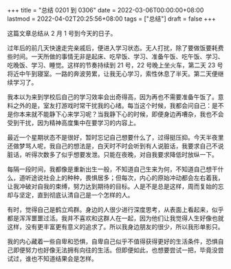 +++
title = "总结 0201 到 0306"
date = 2022-03-06T00:00:00+08:00
lastmod = 2022-04-02T20:25:56+08:00
tags = ["总结"]
draft = false
+++

这篇文章总结从 2 月 1 号到今天的日子。

过年后的前几天快速走完亲戚后，便进入学习状态。无人打扰，除了要做饭要耗费些时间。一天所做的事情无非是起床、吃早饭、学习、准备午饭、吃午饭、学习、吃晚饭、学习、睡觉。这样的节奏持续到 21 号，22 号晚上坐火车，第二天 23 号将近中午到寝室。一路的奔波劳累，让我无心学习，索性休息了半天。第二天便继续学习了。

我本以为来到学校后自己的学习效率会出奇得高，因为再也不需要准备午饭了。意料之外的是，室友打游戏时常干扰我的心绪。每当这个时候，我都会问自己：是不是你本来就不能静下心来学习呢？当我静下心的时候，即便身边再嘈杂，我也不会受到干扰，因为精神高度集中在要学习的内容上。

最近一个星期状态不是很好，暂时忘记自己想要什么了，过得挺压抑。今天半夜里还做梦骂人呢，我自己的想法是，白天时不时会听到有人说脏话，我要求自己不说脏话，听得次数多了似乎想要发泄。只能在夜晚，对自我要求降低时放纵一下。

每隔一段时间，我都像是重新出生一般，不知道自己生来为何，不知道自己想干什么，道听途说社会上的种种，畏惧居多；但每次，内心的原始冲动都会左右着我，让我冲破对自我的束缚，努力达到期待的目标。人是不是总是这样，周而复始的忘却与坚定，直到彻底认清自己是一个怎样的人。

有时，觉得自己是鹤立鸡群。身边的人很少进行深度思考，从表面上看起来，似乎都是浑浑噩噩过活。我并不喜欢和这群人在一起，因为他们让我觉得人生好像也就这样，没有更丰富更有意义的追求了。所以我身边朋友的很少，所以我形单影只。

我的内心藏着一些自卑和恐惧，自卑自己似乎不值得获得更好的生活条件，恐惧自己即便努力也好像无法拥有向往的生活。但即便如此，也想要尝试一把，毕竟没尝试过，谁也不知道结果会是怎样。
